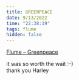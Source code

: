 ```yaml
---
title: GREENPEACE
date: 9/13/2022
time: "22:38:19"
tags: flume
hidden: false
---
```


[Flume – Greenpeace](https://youtu.be/AH09tAZkma4)

it was so worth the wait :-)  
thank you Harley
